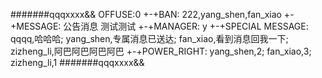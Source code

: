 #######qqqxxxx&&
OFFUSE:0
+-+BAN:
222,yang_shen,fan_xiao
+-+MESSAGE:
公告消息
测试测试
+-+MANAGER:
y
+-+SPECIAL MESSAGE:
qqqq,哈哈哈;
yang_shen,专属消息已送达;
fan_xiao,看到消息回我一下;
zizheng_li,阿巴阿巴阿巴阿巴
+-+POWER_RIGHT:
yang_shen,2;
fan_xiao,3;
zizheng_li,1
#######qqqxxxx&&
